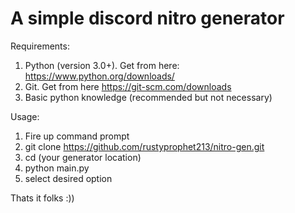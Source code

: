 # A simple discord nitro generator





Requirements:
1. Python (version 3.0+). Get from here: https://www.python.org/downloads/
2. Git. Get from here https://git-scm.com/downloads
3. Basic python knowledge (recommended but not necessary)


Usage:
1. Fire up command prompt
2. git clone https://github.com/rustyprophet213/nitro-gen.git
3. cd (your generator location)
4. python main.py
5. select desired option



Thats it folks :))
